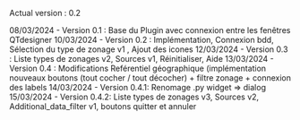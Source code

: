 Actual version : 0.2

08/03/2024 - Version 0.1 : Base du Plugin avec connexion entre les fenêtres QTdesigner 
10/03/2024 - Version 0.2 : Implémentation, Connexion bdd, Sélection du type de zonage v1 , Ajout des icones
12/03/2024 - Version 0.3 : Liste types de zonages v2, Sources v1, Réinitialiser, Aide
13/03/2024 - Version 0.4 : Modifications Reférentiel géographique (implémentation nouveaux boutons (tout cocher / tout décocher) + filtre zonage + connexion des labels
14/03/2024 - Version 0.4.1: Renomage .py widget => dialog
15/03/2024 - Version 0.4.2: Liste types de zonages v3, Sources v2, Additional_data_filter v1, boutons quitter et annuler
